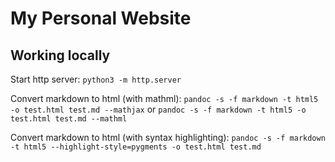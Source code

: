 # My Personal Website

## Working locally

Start http server: `python3 -m http.server`

Convert markdown to html (with mathml): `pandoc -s -f markdown -t html5 -o test.html test.md --mathjax` or `pandoc -s -f markdown -t html5 -o test.html test.md --mathml`

Convert markdown to html (with syntax highlighting): `pandoc -s -f markdown -t html5 --highlight-style=pygments -o test.html test.md`

